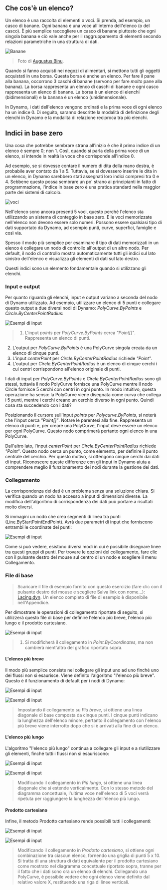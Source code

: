 

## Che cos'è un elenco?

Un elenco è una raccolta di elementi o voci. Si prenda, ad esempio, un casco di banane. Ogni banana è una voce all'interno dell'elenco (o del casco). È più semplice raccogliere un casco di banane piuttosto che ogni singola banana e ciò vale anche per il raggruppamento di elementi secondo relazioni parametriche in una struttura di dati.

![Banane](images/6-1/Bananas_white_background_DS.jpg)

> Foto di [Augustus Binu](https://commons.wikimedia.org/wiki/File:Bananas_white_background_DS.jpg?fastcci_from=11404890&c1=11404890&d1=15&s=200&a=list).

Quando si fanno acquisti nei negozi di alimentari, si mettono tutti gli oggetti acquistati in una borsa. Questa borsa è anche un elenco. Per fare il pane alla banana, occorrono 3 caschi di banane (servono per fare *molto* pane alla banana). La borsa rappresenta un elenco di caschi di banane e ogni casco rappresenta un elenco di banane. La borsa è un elenco di elenchi (bidimensionali) e la banana è un elenco (unidimensionale).

In Dynamo, i dati dell'elenco vengono ordinati e la prima voce di ogni elenco ha un indice 0. Di seguito, saranno descritte la modalità di definizione degli elenchi in Dynamo e la modalità di relazione reciproca tra più elenchi.

## Indici in base zero

Una cosa che potrebbe sembrare strana all'inizio è che il primo indice di un elenco è sempre 0; non 1. Così, quando si parla della prima voce di un elenco, si intende in realtà la voce che corrisponde all'indice 0.

Ad esempio, se si dovesse contare il numero di dita della mano destra, è probabile aver contato da 1 a 5. Tuttavia, se si dovessero inserire le dita in un elenco, in Dynamo sarebbero stati assegnati loro indici compresi tra 0 e 4. Sebbene questo possa sembrare un po' strano ai principianti in fatto di programmazione, l'indice in base zero è una pratica standard nella maggior parte dei sistemi di calcolo.

![voci](images/6-1/items.jpg)

Nell'elenco sono ancora presenti 5 voci, questo perché l'elenco sta utilizzando un sistema di conteggio in base zero. E le voci memorizzate nell'elenco non devono essere solo numeri. Possono essere qualsiasi tipo di dati supportato da Dynamo, ad esempio punti, curve, superfici, famiglie e così via.

Spesso il modo più semplice per esaminare il tipo di dati memorizzati in un elenco è collegare un nodo di controllo all'output di un altro nodo. Per default, il nodo di controllo mostra automaticamente tutti gli indici sul lato sinistro dell'elenco e visualizza gli elementi di dati sul lato destro.

Questi indici sono un elemento fondamentale quando si utilizzano gli elenchi.

### Input e output

Per quanto riguarda gli elenchi, input e output variano a seconda del nodo di Dynamo utilizzato. Ad esempio, utilizzare un elenco di 5 punti e collegare questo output a due diversi nodi di Dynamo: *PolyCurve.ByPoints* e *Circle.ByCenterPointRadius*:

![Esempi di input](images/6-2/PolyCurve.Inputs.jpg)

> 1. L'input *points* per *PolyCurve.ByPoints* cerca *"Point[]"*. Rappresenta un elenco di punti.
2. L'output per *PolyCurve.ByPoints* è una PolyCurve singola creata da un elenco di cinque punti.
3. L'input *centerPoint* per *Circle.ByCenterPointRadius* richiede *"Point"*.
4. L'output per *Circle.ByCenterPointRadius* è un elenco di cinque cerchi i cui centri corrispondono all'elenco originale di punti.

I dati di input per *PolyCurve.ByPoints* e *Circle.ByCenterPointRadius* sono gli stessi, tuttavia il nodo PolyCurve fornisce una PolyCurve mentre il nodo Circle fornisce 5 cerchi con centri in ogni punto. In modo intuitivo, questa operazione ha senso: la PolyCurve viene disegnata come curva che collega i 5 punti, mentre i cerchi creano un cerchio diverso in ogni punto. Quindi cosa sta succedendo con i dati?

Posizionando il cursore sull'input *points* per *Polycurve.ByPoints*, si noterà che l'input cerca *"Point[]"*. Notare le parentesi alla fine. Rappresenta un elenco di punti e, per creare una PolyCurve, l'input deve essere un elenco per ogni PolyCurve. Questo nodo comprimerà pertanto ogni elenco in una PolyCurve.

Dall'altro lato, l'input *centerPoint* per *Circle.ByCenterPointRadius* richiede *"Point"*. Questo nodo cerca un punto, come elemento, per definire il punto centrale del cerchio. Per questo motivo, si ottengono cinque cerchi dai dati di input. Riconoscere queste differenze con gli input in Dynamo aiuta a comprendere meglio il funzionamento dei nodi durante la gestione dei dati.

### Collegamento

La corrispondenza dei dati è un problema senza una soluzione chiara. Si verifica quando un nodo ha accesso a input di dimensioni diverse. La modifica dell'algoritmo di corrispondenza dei dati può portare a risultati molto diversi.

Si immagini un nodo che crea segmenti di linea tra punti (Line.ByStartPointEndPoint). Avrà due parametri di input che forniscono entrambi le coordinate dei punti:

![Esempi di input](images/6-1/laceBase.jpg)

Come si può vedere, esistono diversi modi in cui è possibile disegnare linee tra questi gruppi di punti. Per trovare le opzioni del collegamento, fare clic con il pulsante destro del mouse sul centro di un nodo e scegliere il menu Collegamento.

### File di base

> Scaricare il file di esempio fornito con questo esercizio (fare clic con il pulsante destro del mouse e scegliere Salva link con nome...): [Lacing.dyn](datasets/6-1/Lacing.dyn). Un elenco completo di file di esempio è disponibile nell'Appendice.

Per dimostrare le operazioni di collegamento riportate di seguito, si utilizzerà questo file di base per definire l'elenco più breve, l'elenco più lungo e il prodotto cartesiano.

![Esempi di input](images/6-1/lacing.jpg)

> 1. Si modificherà il collegamento in *Point.ByCoordinates*, ma non cambierà nient'altro del grafico riportato sopra.

#### L'elenco più breve

Il modo più semplice consiste nel collegare gli input uno ad uno finché uno dei flussi non si esaurisce. Viene definito l'algoritmo "l'elenco più breve". Questo è il funzionamento di default per i nodi di Dynamo:

![Esempi di input](images/6-1/shortestListDiagram.jpg)

![Esempi di input](images/6-1/shortestList.jpg)

> Impostando il collegamento su *Più breve*, si ottiene una linea diagonale di base composta da cinque punti. I cinque punti indicano la lunghezza dell'elenco minore, pertanto il collegamento con l'elenco più breve viene interrotto dopo che si è arrivati alla fine di un elenco.

#### L'elenco più lungo

L'algoritmo "l'elenco più lungo" continua a collegare gli input e a riutilizzare gli elementi, finché tutti i flussi non si esauriscono:

![Esempi di input](images/6-1/longestListDiagram.jpg)

![Esempi di input](images/6-1/longestList.jpg)

> Modificando il collegamento in *Più lungo*, si ottiene una linea diagonale che si estende verticalmente. Con lo stesso metodo del diagramma concettuale, l'ultima voce nell'elenco di 5 voci verrà ripetuta per raggiungere la lunghezza dell'elenco più lungo.

#### Prodotto cartesiano

Infine, il metodo Prodotto cartesiano rende possibili tutti i collegamenti:

![Esempi di input](images/6-1/crossProductDiagram.jpg)

![Esempi di input](images/6-1/crossProduct.jpg)

> Modificando il collegamento in *Prodotto cartesiano*, si ottiene ogni combinazione tra ciascun elenco, fornendo una griglia di punti 5 x 10. Si tratta di una struttura di dati equivalente per il prodotto cartesiano come mostrato nel diagramma concettuale riportato sopra, tranne per il fatto che i dati sono ora un elenco di elenchi. Collegando una PolyCurve, è possibile vedere che ogni elenco viene definito dal relativo valore X, restituendo una riga di linee verticali.


